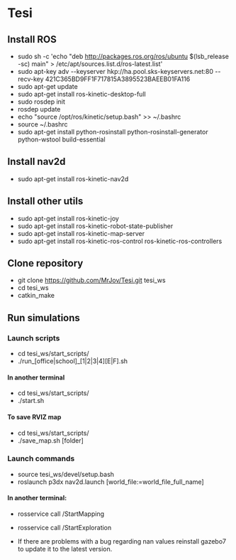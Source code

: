# Tesi

## Install ROS
* sudo sh -c 'echo "deb http://packages.ros.org/ros/ubuntu $(lsb_release -sc) main" > /etc/apt/sources.list.d/ros-latest.list'
* sudo apt-key adv --keyserver hkp://ha.pool.sks-keyservers.net:80 --recv-key 421C365BD9FF1F717815A3895523BAEEB01FA116
* sudo apt-get update
* sudo apt-get install ros-kinetic-desktop-full
* sudo rosdep init
* rosdep update
* echo "source /opt/ros/kinetic/setup.bash" >> ~/.bashrc
* source ~/.bashrc
* sudo apt-get install python-rosinstall python-rosinstall-generator python-wstool build-essential

## Install nav2d
* sudo apt-get install ros-kinetic-nav2d

## Install other utils
* sudo apt-get install ros-kinetic-joy
* sudo apt-get install ros-kinetic-robot-state-publisher
* sudo apt-get install ros-kinetic-map-server
* sudo apt-get install ros-kinetic-ros-control ros-kinetic-ros-controllers

## Clone repository
* git clone https://github.com/MrJov/Tesi.git tesi_ws
* cd tesi_ws
* catkin_make

## Run simulations

### Launch scripts
* cd tesi_ws/start_scripts/
* ./run_[office|school]_[1|2|3|4][E|F].sh
#### In another terminal
* cd tesi_ws/start_scripts/
* ./start.sh
#### To save RVIZ map
* cd tesi_ws/start_scripts/
* ./save_map.sh [folder]

### Launch commands
* source tesi_ws/devel/setup.bash
* roslaunch p3dx nav2d.launch [world_file:=world_file_full_name]
#### In another terminal:
* rosservice call /StartMapping
* rosservice call /StartExploration

* If there are problems with a bug regarding nan values reinstall gazebo7 to update it to the latest version.
